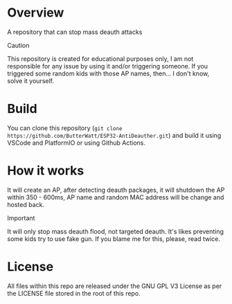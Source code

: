 # Overview
A repository that can stop mass deauth attacks
>[!CAUTION]
>This repository is created for educational purposes only, I am not responsible for any issue by using it and/or triggering someone. If you triggered some random kids with those AP names, then... I don't know, solve it yourself.
# Build
You can clone this repository (`git clone https://github.com/ButterWatt/ESP32-AntiDeauther.git`) and build it using VSCode and PlatformIO or using Github Actions.
# How it works
It will create an AP, after detecting deauth packages, it will shutdown the AP within 350 - 600ms, AP name and random MAC address will be change and hosted back.
>[!IMPORTANT]
>It will only stop mass deauth flood, not targeted deauth. It's likes preventing some kids try to use fake gun.
>If you blame me for this, please, read twice.
# License
All files within this repo are released under the GNU GPL V3 License as per the LICENSE file stored in the root of this repo.
